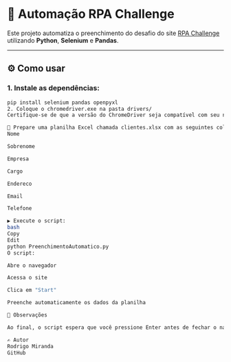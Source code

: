 # 🤖 Automação RPA Challenge

Este projeto automatiza o preenchimento do desafio do site [RPA Challenge](https://rpachallenge.com/) utilizando **Python**, **Selenium** e **Pandas**.

---

## ⚙️ Como usar

### 1. Instale as dependências:

```bash
pip install selenium pandas openpyxl
2. Coloque o chromedriver.exe na pasta drivers/
Certifique-se de que a versão do ChromeDriver seja compatível com seu navegador Chrome.

📄 Prepare uma planilha Excel chamada clientes.xlsx com as seguintes colunas:
Nome

Sobrenome

Empresa

Cargo

Endereco

Email

Telefone

▶️ Execute o script:
bash
Copy
Edit
python PreenchimentoAutomatico.py
O script:

Abre o navegador

Acessa o site

Clica em "Start"

Preenche automaticamente os dados da planilha

🧠 Observações

Ao final, o script espera que você pressione Enter antes de fechar o navegador, para que você possa visualizar o resultado.

✍️ Autor
Rodrigo Miranda
GitHub
